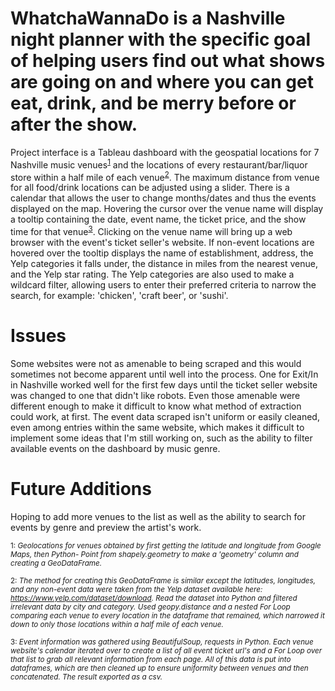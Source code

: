 # WhatchaWannaDo is a Nashville night planner with the specific goal of helping users find out what shows are going on and where you can get eat, drink, and be merry before or after the show.

Project interface is a Tableau dashboard with the geospatial locations for 7 Nashville music venues<sup>[1](#myfootnote1)</sup> and the locations of every restaurant/bar/liquor store within a half mile of each venue<sup>[2](#myfootnote1)</sup>. The maximum distance from venue for all food/drink locations can be adjusted using a slider. There is a calendar that allows the user to change months/dates and thus the events displayed on the map. Hovering the cursor over the venue name will display a tooltip containing the date, event name, the ticket price, and the show time for that venue<sup>[3](#myfootnote1)</sup>. Clicking on the venue name will bring up a web browser with the event's ticket seller's website. If non-event locations are hovered over the tooltip displays the name of establishment, address, the Yelp categories it falls under, the distance in miles from the nearest venue, and the Yelp star rating. The Yelp categories are also used to make a wildcard filter, allowing users to enter their preferred criteria to narrow the search, for example: 'chicken', 'craft beer', or 'sushi'. 

# Issues

Some websites were not as amenable to being scraped and this would sometimes not become apparent until well into the process. One for Exit/In in Nashville worked well for the first few days until the ticket seller website was changed to one that didn't like robots. Even those amenable were different enough to make it difficult to know what method of extraction could work, at first. The event data scraped isn't uniform or easily cleaned, even among entries within the same website, which makes it difficult to implement some ideas that I'm still working on, such as the ability to filter available events on the dashboard by music genre.

# Future Additions

Hoping to add more venues to the list as well as the ability to search for events by genre and preview the artist's work. 

<sub><a name="myfootnote1">1</a>: <i>Geolocations for venues obtained by first getting the latitude and longitude from Google Maps, then Python- Point from shapely.geometry to make a 'geometry' column and creating a GeoDataFrame.</i></sub>

<sub><a name="myfootnote2">2</a>: <i>The method for creating this GeoDataFrame is similar except the latitudes, longitudes, and any non-event data were taken from the Yelp dataset available here: https://www.yelp.com/dataset/download. Read the dataset into Python and filtered irrelevant data by city and category. Used geopy.distance and a nested For Loop comparing each venue to every location in the dataframe that remained, which narrowed it down to only those locations within a half mile of each venue.</i></sub> 

<sub><a name="myfootnote3">3</a>: <i>Event information was gathered using BeautifulSoup, requests in Python. Each venue website's calendar iterated over to create a list of all event ticket url's and a For Loop over that list to grab all relevant information from each page. All of this data is put into dataframes, which are then cleaned up to ensure uniformity between venues and then concatenated. The result exported as a csv.</i></sub>
